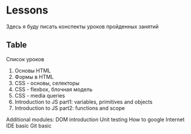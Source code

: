 # Lessons 

Здесь я буду писать конспекты уроков пройденных занятий

## Table

Список уроков

1. Основы HTML
2. Формы в HTML
3. CSS - основы, селекторы
4. CSS - flexbox, блочная модель
5. CSS - media queries
6. Introduction to JS part1: variables, primitives and objects
7. Introduction to JS part2: functions and scope


Additional modules:
DOM introduction
Unit testing
How to google
Internet
IDE basic
Git basic